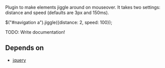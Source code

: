 Plugin to make elements jiggle around on mouseover. It takes two settings: distance and speed (defaults are 3px and 150ms).

$("#navigation a").jiggle({distance: 2, speed: 100});

TODO: Write documentation!

## Depends on
* [jquery](https://github.com/jquery/jquery)

